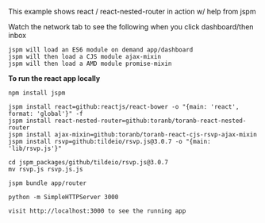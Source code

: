 This example shows react / react-nested-router in action w/ help from jspm

Watch the network tab to see the following when you click dashboard/then inbox

    jspm will load an ES6 module on demand app/dashboard
    jspm will then load a CJS module ajax-mixin
    jspm will then load a AMD module promise-mixin

**To run the react app locally**

    npm install jspm

    jspm install react=github:reactjs/react-bower -o "{main: 'react', format: 'global'}" -f
    jspm install react-nested-router=github:toranb/toranb-react-nested-router
    jspm install ajax-mixin=github:toranb/toranb-react-cjs-rsvp-ajax-mixin
    jspm install rsvp=github:tildeio/rsvp.js@3.0.7 -o "{main: 'lib/rsvp.js'}"

    cd jspm_packages/github/tildeio/rsvp.js@3.0.7
    mv rsvp.js rsvp.js.js

    jspm bundle app/router

    python -m SimpleHTTPServer 3000

    visit http://localhost:3000 to see the running app

